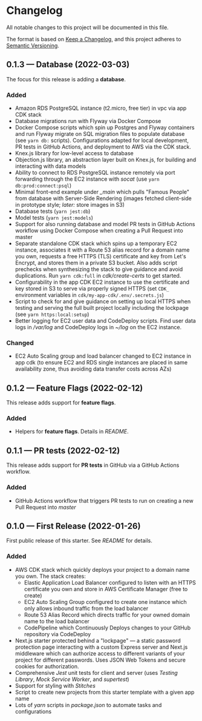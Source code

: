 # Changelog

All notable changes to this project will be documented in this file.

The format is based on [Keep a Changelog](https://keepachangelog.com/en/1.0.0/), and this project adheres to [Semantic Versioning](https://semver.org/spec/v2.0.0.html).

## 0.1.3 — Database (2022-03-03)

The focus for this release is adding a **database**.

### Added

* Amazon RDS PostgreSQL instance (t2.micro, free tier) in vpc via app CDK stack
* Database migrations run with Flyway via Docker Compose
* Docker Compose scripts which spin up Postgres and Flyway containers and run Flyway migrate on SQL migration files to populate database (see `yarn db:` scripts). Configurations adapted for local development, PR tests in GitHub Actions, and deployment to AWS via the CDK stack.
* Knex.js library for low-level access to database
* Objection.js library, an abstraction layer built on Knex.js, for building and interacting with data models
* Ability to connect to RDS PostgreSQL instance remotely via port forwarding through the EC2 instance with *socat* (use `yarn db:prod:connect:psql`)
* Minimal front-end example under *_main* which pulls "Famous People" from database with Server-Side Rendering (images fetched client-side in prototype style; *later:* store images in S3)
* Database tests (`yarn jest:db`)
* Model tests (`yarn jest:models`)
* Support for also running database and model PR tests in GitHub Actions workflow using Docker Compose when creating a Pull Request into master
* Separate standalone CDK stack which spins up a temporary EC2 instance, associates it with a Route 53 alias record for a domain name you own, requests a free HTTPS (TLS) certificate and key from Let's Encrypt, and stores them in a private S3 bucket. Also adds script prechecks when synthesizing the stack to give guidance and avoid duplications. Run `yarn cdk:full` in *cdk/create-certs* to get started.
* Configurability in the app CDK EC2 instance to use the certificate and key stored in S3 to serve via properly signed HTTPS (set `CDK_` environment variables in `cdk/my-app-cdk/.env/.secrets.js`)
* Script to check for and give guidance on setting up local HTTPS when testing and serving the full built project locally including the lockpage (see `yarn https:local:setup`)
* Better logging for EC2 user data and CodeDeploy scripts. Find user data logs in */var/log* and CodeDeploy logs in *~/log* on the EC2 instance.

### Changed

* EC2 Auto Scaling group and load balancer changed to EC2 instance in app cdk (to ensure EC2 and RDS single instances are placed in same availability zone, thus avoiding data transfer costs across AZs)

## 0.1.2 — Feature Flags (2022-02-12)

This release adds support for **feature flags**.

### Added

* Helpers for **feature flags**. Details in *README*.

## 0.1.1 — PR tests (2022-02-12)

This release adds support for **PR tests** in GitHub via a GitHub Actions workflow.

### Added

* GitHub Actions workflow that triggers PR tests to run on creating a new Pull Request into *master*

## 0.1.0 — First Release (2022-01-26)

First public release of this starter. See *README* for details.

### Added

* AWS CDK stack which quickly deploys your project to a domain name you own. The stack creates:
  * Elastic Application Load Balancer configured to listen with an HTTPS certificate you own and store in AWS Certificate Manager (free to create)
  * EC2 Auto Scaling Group configured to create one instance which only allows inbound traffic from the load balancer
  * Route 53 Alias Record which directs traffic for your owned domain name to the load balancer
  * CodePipeline which Continuously Deploys changes to your GitHub repository via CodeDeploy
* Next.js starter protected behind a "lockpage" — a static password protection page interacting with a custom Express server and Next.js middleware which can authorize access to different variants of your project for different passwords. Uses JSON Web Tokens and secure cookies for authorization. 
* Comprehensive *Jest* unit tests for client and server (uses *Testing Library*, *Mock Service Worker*, and *supertest*)
* Support for styling with *Stitches*
* Script to create new projects from this starter template with a given app name
* Lots of *yarn* scripts in *package.json* to automate tasks and configurations
